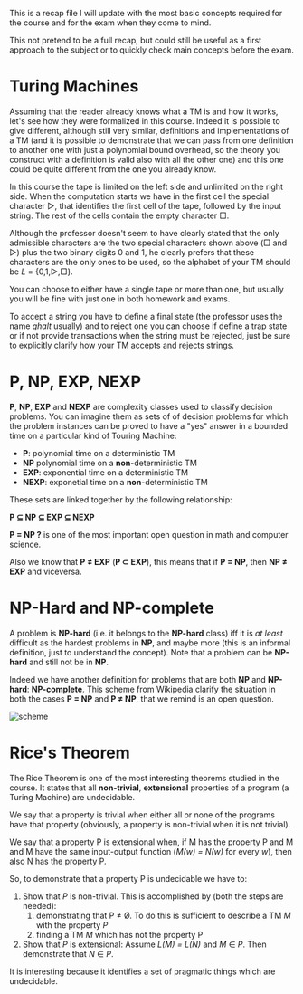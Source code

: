 This is a recap file I will update with the most basic concepts required for the course and for the exam when they come to mind.

This not pretend to be a full recap, but could still be useful as a first approach to the subject or to quickly check main concepts before the exam.

# Turing Machines
Assuming that the reader already knows what a TM is and how it works, let's see how they were formalized in this course. 
Indeed it is possible to give different, although still very similar, definitions and implementations of a TM (and it is possible to demonstrate that we can pass from one definition to another one with just a polynomial bound overhead, so the theory you construct with a definition is valid also with all the other one) and this one could be quite different from the one you already know.

In this course the tape is limited on the left side and unlimited on the right side. When the computation starts we have in the first cell the special character ▷, that identifies the first cell of the tape, followed by the input string. The rest of the cells contain the empty character □.

Although the professor doesn't seem to have clearly stated that the only admissible characters are the two special characters shown above (□ and ▷) plus the two binary digits 0 and 1, he clearly prefers that these characters are the only ones to be used, so the alphabet of your TM should be _L_ = {0,1,▷,□}.

You can choose to either have a single tape or more than one, but usually you will be fine with just one in both homework and exams.

To accept a string you have to define a final state (the professor uses the name _qhalt_ usually) and to reject one you can choose if define a trap state or if not provide transactions when the string must be rejected, just be sure to explicitly clarify how your TM accepts and rejects strings.

# P, NP, EXP, NEXP

**P**, **NP**, **EXP** and **NEXP** are complexity classes used to classify decision problems.
You can imagine them as sets of of decision problems for which the problem instances can be proved to have a "yes" answer in a bounded time on a particular kind of Touring Machine:
 - **P**: polynomial time on a deterministic TM
 - **NP** polynomial time on a **non**-deterministic TM
 - **EXP**: exponential time on a deterministic TM
 - **NEXP**: exponetial time on a **non**-deterministic TM

These sets are linked together by the following relationship:

**P ⊆ NP ⊆ EXP ⊆ NEXP**

**P = NP ?** is one of the most important open question in math and computer science.

Also we know that **P ≠ EXP** (**P ⊂ EXP**), this means that if **P = NP**, then **NP ≠ EXP** and viceversa.

# NP-Hard and NP-complete

A problem is **NP-hard** (i.e. it belongs to the **NP-hard** class) iff it is _at least_ difficult as the hardest problems in **NP**, and maybe more (this is an informal definition, just to understand the concept). Note that a problem can be **NP-hard** and still not be in **NP**.

Indeed we have another definition for problems that are both **NP** and **NP-hard**: **NP-complete**.
This scheme from Wikipedia clarify the situation in both the cases **P = NP** and **P ≠ NP**, that we remind is an open question. 

![scheme](https://upload.wikimedia.org/wikipedia/commons/thumb/a/a0/P_np_np-complete_np-hard.svg/800px-P_np_np-complete_np-hard.svg.png)

# Rice's Theorem
The Rice Theorem is one of the most interesting theorems studied in the course. It states that all **non-trivial**, **extensional** properties of a program (a Turing Machine) are undecidable.

We say that a property is trivial when either all or none of the programs have that property (obviously, a property is non-trivial when it is not trivial).

We say that a property P is extensional when, if M has the property P and M and M have the same input-output function (_M(w) = N(w)_ for every _w_), then also N has the property P.

So, to demonstrate that a property P is undecidable we have to:
 1. Show that _P_ is non-trivial. This is accomplished by (both the steps are needed):
     1. demonstrating that P ≠ Ø. To do this is sufficient to describe a TM _M_ with the property _P_
     2. finding a TM _M_ which has not the property P
 2. Show that _P_ is extensional: Assume _L(M) = L(N)_ and _M_ ∈ _P_. Then demonstrate that _N_ ∈ _P_.



It is interesting because it identifies a set of pragmatic things which are undecidable.

